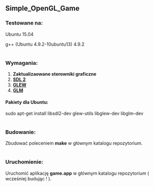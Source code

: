 ## Simple_OpenGL_Game

### Testowane na:

Ubuntu 15.04

g++ (Ubuntu 4.9.2-10ubuntu13) 4.9.2
</br>
</br>

### Wymagania:
1) **Zaktualizaowane sterowniki graficzne**</br>
2) **[SDL 2](www.libsdl.org)**</br>
3) **[GLEW](www.glew.sourceforge.net)**</br>
4) **[GLM](www.glm.g-truc.net)**</br>

#### Pakiety dla Ubuntu:
sudo apt-get install libsdl2-dev glew-utils libglew-dev libglm-dev
</br>
</br>

### Budowanie:

Zbudować poleceniem **make** w głównym katalogu repozytorium.
</br>
</br>

### Uruchomienie:

Uruchomić aplikację **game.app** w głównym katalogu repozytorium ( wcześniej budując ! ).
</br>
</br>
